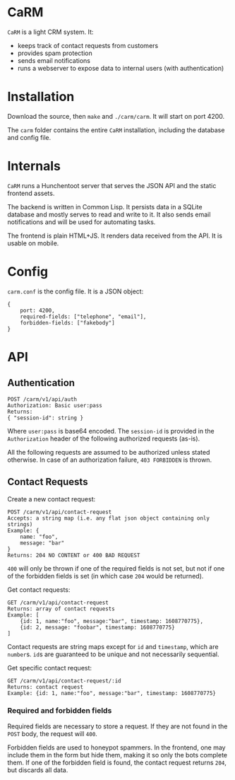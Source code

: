 # CaRM

`CaRM` is a light CRM system. It:

* keeps track of contact requests from customers
* provides spam protection
* sends email notifications
* runs a webserver to expose data to internal users (with authentication)

# Installation

Download the source, then `make` and `./carm/carm`. It will start on port 4200.

The `carm` folder contains the entire `CaRM` installation, including the database and config file.

# Internals

`CaRM` runs a Hunchentoot server that serves the JSON API and the static frontend assets. 

The backend is written in Common Lisp. It persists data in a SQLite database and mostly serves to read
and write to it. It also sends email notifications and will be used for automating tasks.

The frontend is plain HTML+JS. It renders data received from the API. It is usable on mobile.

# Config

`carm.conf` is the config file. It is a JSON object:

	{
		port: 4200,
		required-fields: ["telephone", "email"],
		forbidden-fields: ["fakebody"]
	}

# API

## Authentication

	POST /carm/v1/api/auth
	Authorization: Basic user:pass
	Returns:
	{ "session-id": string }
	
Where `user:pass` is base64 encoded. The `session-id` is provided in the `Authorization` header of the
following authorized requests (as-is). 

All the following requests are assumed to be authorized unless stated otherwise. In case of an authorization
failure, `403 FORBIDDEN` is thrown.

## Contact Requests

Create a new contact request:

	POST /carm/v1/api/contact-request
	Accepts: a string map (i.e. any flat json object containing only strings)
	Example: {
		name: "foo",
		message: "bar"
	}
	Returns: 204 NO CONTENT or 400 BAD REQUEST
	
`400` will only be thrown if one of the required fields is not set, but not if one of the forbidden fields is
set (in which case `204` would be returned).

Get contact requests:

	GET /carm/v1/api/contact-request
	Returns: array of contact requests
	Example: [ 
		{id: 1, name:"foo", message:"bar", timestamp: 1608770775}, 
		{id: 2, message: "foobar", timestamp: 1608770775} 
	]
	
Contact requests are string maps except for `id` and `timestamp`, which are `number`s. `id`s are guaranteed
to be unique and not necessarily sequential.

Get specific contact request:

	GET /carm/v1/api/contact-request/:id
	Returns: contact request
	Example: {id: 1, name:"foo", message:"bar", timestamp: 1608770775}

### Required and forbidden fields

Required fields are necessary to store a request. If they are not found in the `POST` body, the request will `400`.

Forbidden fields are used to honeypot spammers. In the frontend, one may include them in the form but hide them,
making it so only the bots complete them. If one of the forbidden field is found, the contact request returns `204`,
but discards all data.

